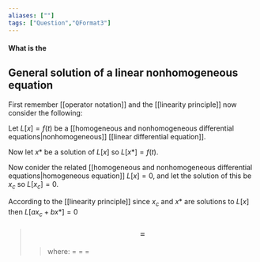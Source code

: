 ```yaml
---
aliases: [""]
tags: ["Question","QFormat3"]
---
```


#### What is the
## General solution of a linear nonhomogeneous equation

First remember [[operator notation]] and the [[linearity principle]] now consider the following:

Let $L[x] = f(t)$ be a [[homogeneous and nonhomogeneous differential equations|nonhomogeneous]] [[linear differential equation]].

Now let $x*$ be a solution of $L[x]$ so $L[x*] = f(t)$.

Now conider the related [[homogeneous and nonhomogeneous differential equations|homogeneous equation]] $L[x]=0$, and let the solution of this be $x_c$ so $L[x_c]=0$.

According to the [[linearity principle]] since $x_c$ and $x*$ are solutions to $L[x]$ then $L[a x_c + b x*] = 0$

> ### $$  = $$ 
>> where:
>> $=$ 
>> $=$
>> $=$
